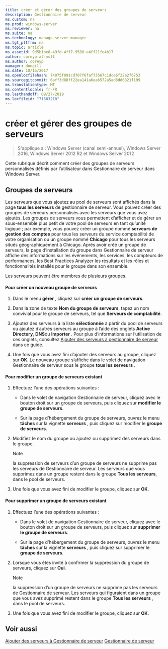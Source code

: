 ```yaml
---
title: créer et gérer des groupes de serveurs
description: Gestionnaire de serveur
ms.custom: na
ms.prod: windows-server
ms.reviewer: na
ms.suite: na
ms.technology: manage-server-manager
ms.tgt_pltfrm: na
ms.topic: article
ms.assetid: 9d5b1be8-49fd-4ff7-9580-e4ff21fe4b17
author: coreyp-at-msft
ms.author: coreyp
manager: dongill
ms.date: 10/16/2017
ms.openlocfilehash: 74075f091cd707f6faf73567c1dce6f22a2f6753
ms.sourcegitcommit: 6aff3d88ff22ea141a6ea6572a5ad8dd6321f199
ms.translationtype: MT
ms.contentlocale: fr-FR
ms.lasthandoff: 09/27/2019
ms.locfileid: "71383218"
---
```

# <a name="create-and-manage-server-groups"></a>créer et gérer des groupes de serveurs

>S'applique à : Windows Server (canal semi-annuel), Windows Server 2016, Windows Server 2012 R2 et Windows Server 2012

Cette rubrique décrit comment créer des groupes de serveurs personnalisés définis par l’utilisateur dans Gestionnaire de serveur dans Windows Server.

## <a name="BKMK_groups"></a>Groupes de serveurs
Les serveurs que vous ajoutez au pool de serveurs sont affichés dans la page **tous les serveurs** de gestionnaire de serveur. Vous pouvez créer des groupes de serveurs personnalisés avec les serveurs que vous avez ajoutés. Les groupes de serveurs vous permettent d’afficher et de gérer un sous-ensemble plus petit de votre pool de serveurs en tant qu’unité logique ; par exemple, vous pouvez créer un groupe nommé **serveurs de gestion des comptes** pour tous les serveurs du service comptabilité de votre organisation ou un groupe nommé **Chicago** pour tous les serveurs situés géographiquement à Chicago. Après avoir créé un groupe de serveurs, la page d’installation du groupe dans Gestionnaire de serveur affiche des informations sur les événements, les services, les compteurs de performances, les Best Practices Analyzer les résultats et les rôles et fonctionnalités installés pour le groupe dans son ensemble.

Les serveurs peuvent être membres de plusieurs groupes.

#### <a name="to-create-a-new-server-group"></a>Pour créer un nouveau groupe de serveurs

1.  Dans le menu **gérer** , cliquez sur **créer un groupe de serveurs**.

2.  Dans la zone de texte **Nom du groupe de serveurs**, tapez un nom convivial pour le groupe de serveurs, tel que **Serveurs de comptabilité**.

3.  Ajoutez des serveurs à la liste **sélectionnée** à partir du pool de serveurs ou ajoutez d’autres serveurs au groupe à l’aide des onglets **Active Directory**, **DNS**ou **Importer** . Pour plus d’informations sur l’utilisation de ces onglets, consultez [Ajouter des serveurs à gestionnaire de serveur](add-servers-to-server-manager.md) dans ce guide.

4.  Une fois que vous avez fini d’ajouter des serveurs au groupe, cliquez sur **OK**. Le nouveau groupe s’affiche dans le volet de navigation Gestionnaire de serveur sous le groupe **tous les serveurs** .

#### <a name="to-edit-an-existing-server-group"></a>Pour modifier un groupe de serveurs existant

1.  Effectuez l’une des opérations suivantes :

    -   Dans le volet de navigation Gestionnaire de serveur, cliquez avec le bouton droit sur un groupe de serveurs, puis cliquez sur **modifier le groupe de serveurs**.

    -   Sur la page d’hébergement du groupe de serveurs, ouvrez le menu **tâches** sur la vignette **serveurs** , puis cliquez sur modifier le **groupe de serveurs**.

2.  Modifiez le nom du groupe ou ajoutez ou supprimez des serveurs dans le groupe.

    > [!NOTE]
    > la suppression de serveurs d’un groupe de serveurs ne supprime pas les serveurs de Gestionnaire de serveur. Les serveurs que vous supprimez dans un groupe restent dans le groupe **Tous les serveurs**, dans le pool de serveurs.

3.  Une fois que vous avez fini de modifier le groupe, cliquez sur **OK**.

#### <a name="to-delete-an-existing-server-group"></a>Pour supprimer un groupe de serveurs existant

1.  Effectuez l’une des opérations suivantes :

    -   Dans le volet de navigation Gestionnaire de serveur, cliquez avec le bouton droit sur un groupe de serveurs, puis cliquez sur **supprimer le groupe de serveurs**.

    -   Sur la page d’hébergement du groupe de serveurs, ouvrez le menu **tâches** sur la vignette **serveurs** , puis cliquez sur supprimer le **groupe de serveurs**.

2.  Lorsque vous êtes invité à confirmer la suppression du groupe de serveurs, cliquez sur **Oui**.

    > [!NOTE]
    > la suppression d’un groupe de serveurs ne supprime pas les serveurs de Gestionnaire de serveur. Les serveurs qui figuraient dans un groupe que vous avez supprimé restent dans le groupe **Tous les serveurs** , dans le pool de serveurs.

3.  Une fois que vous avez fini de modifier le groupe, cliquez sur **OK**.

## <a name="see-also"></a>Voir aussi
[Ajouter des serveurs à Gestionnaire de serveur](add-servers-to-server-manager.md)
[Gestionnaire de serveur](server-manager.md)



